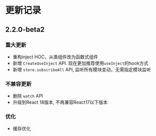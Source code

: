 # 更新记录


## 2.2.0-beta2

### 重大更新

- 重构inject HOC，从类组件改为函数式组件
- 新增 `CreateUseInject` API. 现在更加推荐使用`useInject`的hook方式
- 新增 `store.subscribeAll` API, 监听所有模块变动，无需指定模块监听

### 不兼容更新

- 删除 `watch` API
- 升级到React 18版本, 不再兼容React17以下版本

### 优化

- 缓存优化